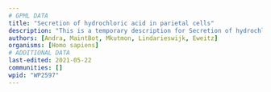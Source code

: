 ```yaml
---
# GPML DATA
title: "Secretion of hydrochloric acid in parietal cells"
description: "This is a temporary description for Secretion of hydrochloric acid in parietal cells"
authors: [Andra, MaintBot, Mkutmon, Lindarieswijk, Eweitz]
organisms: [Homo sapiens]
# ADDITIONAL DATA
last-edited: 2021-05-22
communities: []
wpid: "WP2597"
---
```

